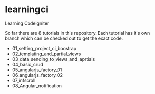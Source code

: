 learningci
==========

Learning Codeigniter

So far there are 8 tutorials in this repository. Each tutorial has it's own branch which can be checked out to get the exact code.

- 01_setting_project_ci_boostrap
- 02_templating_and_partial_views
- 03_data_sending_to_views_and_aprtials
- 04_basic_crud
- 05_angularjs_factory_01
- 06_angularjs_factory_02
- 07_infscroll
- 08_Angular_notification
